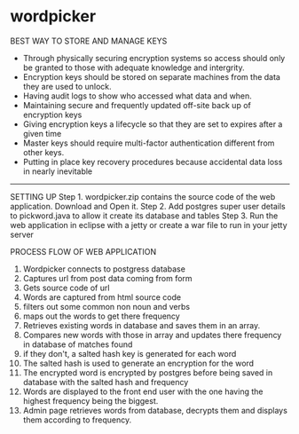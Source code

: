 # wordpicker

BEST WAY TO STORE AND MANAGE KEYS
- Through physically securing encryption systems so access should only be granted to those with adequate knowledge and intergrity.
- Encryption keys should be stored on separate machines from the data they are used to unlock.
- Having audit logs to show who accessed what data and when.
- Maintaining secure and frequently updated off-site back up of encryption keys
- Giving encryption keys a lifecycle so that they are set to expires after a given time
- Master keys should require multi-factor authentication different from other keys.
- Putting in place key recovery procedures because accidental data loss in nearly inevitable

------------------------------------------------------------------------------------------------------

SETTING UP
Step 1. wordpicker.zip contains the source code of the web application. Download and Open it.
Step 2. Add postgres super user details to pickword.java to allow it create its database and tables
Step 3. Run the web application in eclipse with a jetty or create a war file to run in your jetty server

PROCESS FLOW OF WEB APPLICATION
1. Wordpicker connects to postgress database
2. Captures url from post data coming from form
3. Gets source code of url
4. Words are captured from html source code 
5. filters out some common non noun and verbs 
6. maps out the words to get there frequency
7. Retrieves existing words in database and saves them in an array.
8. Compares new words with those in array and updates there frequency in database of matches found
9. if they don't, a salted hash key is generated for each word
10. The salted hash is used to generate an encryption for the word
11. The encrypted word is encrypted by postgres before being saved in database with the salted hash and frequency
12. Words are displayed to the front end user with the one having the highest frequency being the biggest.
13. Admin page retrieves words from database, decrypts them and displays them according to frequency.



